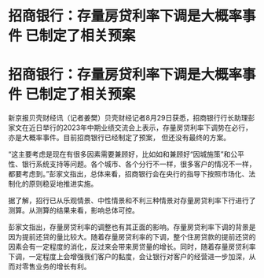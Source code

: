 # 招商银行：存量房贷利率下调是大概率事件 已制定了相关预案

# 招商银行：存量房贷利率下调是大概率事件 已制定了相关预案

新京报贝壳财经讯（记者姜樊）贝壳财经记者8月29日获悉，招商银行行长助理彭家文在近日举行的2023年中期业绩交流会上表示，存量房贷利率下调势在必行，亦是大概率事件。目前招商银行已经制定了预案，
但还没有最终的方案。

“这主要考虑是现在有很多因素需要兼顾好，比如如和兼顾好“因城施策”和公平性、银行系统支持等问题。各个城市、各个分行不一样，很多客户的情况不一样，都要考虑到。”彭家文指出，总体来看，招商银行会在央行的指导下按照市场化、法制化的原则稳妥地推进实施。

据了解，招行已从乐观情景、中性情景和不利三种情景对存量房贷利率下行进行了测算。从测算的结果来看，影响总体可控。

彭家文指出，存量房贷利率的调整也有其正面的影响。存量房贷利率下调的背景是因为提前还贷的量比较大。随着存量房贷利率的下调，整个住房贷款的提前还贷的因素会有一定程度的消化，反过来会带来房贷量的增长。同时，随着存量房贷利率下调，一定程度上会增强我们客户的黏度，会让银行对客户的经营进一步加深，从而对零售业务的增长有利。


